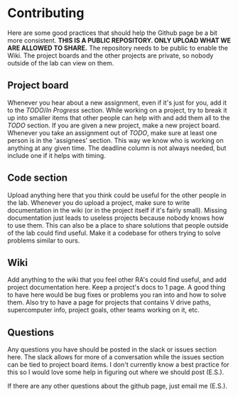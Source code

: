 # Contributing

Here are some good practices that should help the Github page be a bit more consistent. **THIS IS A PUBLIC REPOSITORY. ONLY UPLOAD WHAT WE ARE ALLOWED TO SHARE.** The repository needs to be public to enable the Wiki. The project boards and the other projects are private, so nobody outside of the lab can view on them.

## Project board

Whenever you hear about a new assignment, even if it's just for you, add it to the _TODO_/_In Progress_ section. While working on a project, try to break it up into smaller items that other people can help with and add them all to the _TODO_ section. If you are given a new project, make a new project board. Whenever you take an assignment out of _TODO_, make sure at least one person is in the 'assignees' section. This way we know who is working on anything at any given time. The deadline column is not always needed, but include one if it helps with timing.

## Code section

Upload anything here that you think could be useful for the other people in the lab. Whenever you do upload a project, make sure to write documentation in the wiki (or in the project itself if it's fairly small). Missing documentation just leads to useless projects because nobody knows how to use them. This can also be a place to share solutions that people outside of the lab could find useful. Make it a codebase for others trying to solve problems similar to ours.

## Wiki

Add anything to the wiki that you feel other RA's could find useful, and add project documentation here. Keep a project's docs to 1 page. A good thing to have here would be bug fixes or problems you ran into and how to solve them. Also try to have a page for projects that contains V drive paths, supercomputer info, project goals, other teams working on it, etc.

## Questions

Any questions you have should be posted in the slack or issues section here. The slack allows for more of a conversation while the issues section can be tied to project board items. I don't currently know a best practice for this so I would love some help in figuring out where we should post (E.S.).

If there are any other questions about the github page, just email me (E.S.).
